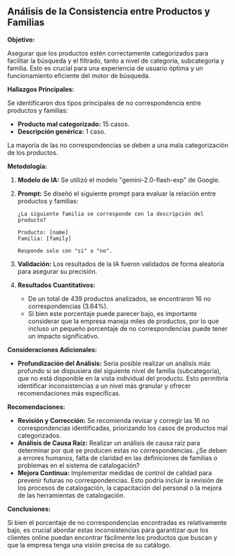 ## Análisis de la Consistencia entre Productos y Familias

**Objetivo:**

Asegurar que los productos estén correctamente categorizados para facilitar la búsqueda y el filtrado, tanto a nivel de categoría, subcategoría y familia. Esto es crucial para una experiencia de usuario óptima y un funcionamiento eficiente del motor de búsqueda.

**Hallazgos Principales:**

Se identificaron dos tipos principales de no correspondencia entre productos y familias:

*   **Producto mal categorizado:** 15 casos.
*   **Descripción genérica:** 1 caso.

La mayoría de las no correspondencias se deben a una mala categorización de los productos.

**Metodología:**

1.  **Modelo de IA:** Se utilizó el modelo "gemini-2.0-flash-exp" de Google.

2.  **Prompt:** Se diseñó el siguiente prompt para evaluar la relación entre productos y familias:

    ```
    ¿La siguiente familia se corresponde con la descripción del producto?

    Producto: [name]
    Familia: [family]

    Responde solo con "si" o "no".
    ```

3.  **Validación:** Los resultados de la IA fueron validados de forma aleatoria para asegurar su precisión.

4.  **Resultados Cuantitativos:**

    *   De un total de 439 productos analizados, se encontraron 16 no correspondencias (3.64%).
    *   Si bien este porcentaje puede parecer bajo, es importante considerar que la empresa maneja miles de productos, por lo que incluso un pequeño porcentaje de no correspondencias puede tener un impacto significativo.

**Consideraciones Adicionales:**

*   **Profundización del Análisis:** Sería posible realizar un análisis más profundo si se dispusiera del siguiente nivel de familia (subcategoría), que no está disponible en la vista individual del producto. Esto permitiría identificar inconsistencias a un nivel más granular y ofrecer recomendaciones más específicas.

**Recomendaciones:**

*   **Revisión y Corrección:** Se recomienda revisar y corregir las 16 no correspondencias identificadas, priorizando los casos de productos mal categorizados.
*   **Análisis de Causa Raíz:** Realizar un análisis de causa raíz para determinar por qué se producen estas no correspondencias. ¿Se deben a errores humanos, falta de claridad en las definiciones de familias o problemas en el sistema de catalogación?
*   **Mejora Continua:** Implementar medidas de control de calidad para prevenir futuras no correspondencias. Esto podría incluir la revisión de los procesos de catalogación, la capacitación del personal o la mejora de las herramientas de catalogación.

**Conclusiones:**

Si bien el porcentaje de no correspondencias encontradas es relativamente bajo, es crucial abordar estas inconsistencias para garantizar que los clientes online puedan encontrar fácilmente los productos que buscan y que la empresa tenga una visión precisa de su catálogo.